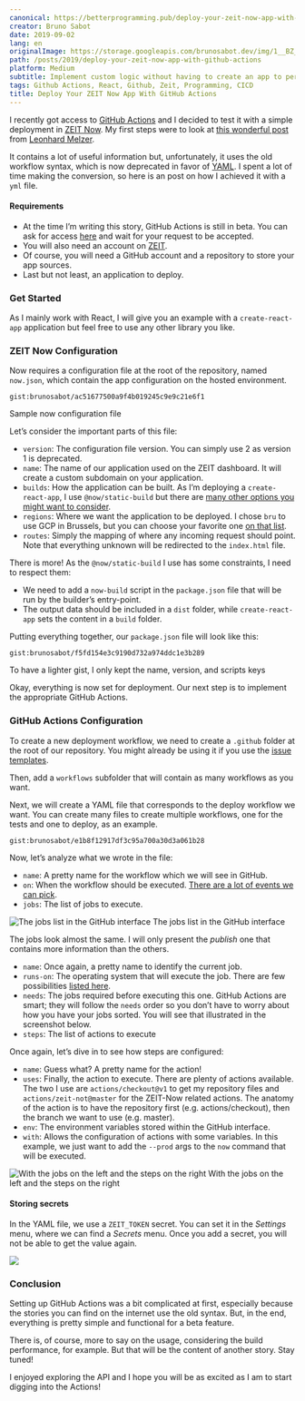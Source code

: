```yaml
---
canonical: https://betterprogramming.pub/deploy-your-zeit-now-app-with-github-actions-ca3977806b40
creator: Bruno Sabot
date: 2019-09-02
lang: en
originalImage: https://storage.googleapis.com/brunosabot.dev/img/1__BZ__jv__xjX__FfJR5fQH__6UQ.png
path: /posts/2019/deploy-your-zeit-now-app-with-github-actions
platform: Medium
subtitle: Implement custom logic without having to create an app to perform a task
tags: Github Actions, React, Github, Zeit, Programming, CICD
title: Deploy Your ZEIT Now App With GitHub Actions
---
```


I recently got access to [GitHub Actions](https://github.com/features/actions) and I decided to test it with a simple deployment in [ZEIT Now](https://zeit.co/home). My first steps were to look at [this wonderful post](https://medium.com/peerigon/how-to-continuously-deploy-a-cra-using-github-actions-and-zeit-f7bbd3b60da3) from [Leonhard Melzer](https://medium.com/@leomelzer).

It contains a lot of useful information but, unfortunately, it uses the old workflow syntax, which is now deprecated in favor of [YAML](https://yaml.org/). I spent a lot of time making the conversion, so here is an post on how I achieved it with a `yml` file.

#### Requirements

- At the time I’m writing this story, GitHub Actions is still in beta. You can ask for access [here](https://github.com/features/actions) and wait for your request to be accepted.
- You will also need an account on [ZEIT](https://zeit.co/home).
- Of course, you will need a GitHub account and a repository to store your app sources.
- Last but not least, an application to deploy.

### Get Started

As I mainly work with React, I will give you an example with a `create-react-app` application but feel free to use any other library you like.

### ZEIT Now Configuration

Now requires a configuration file at the root of the repository, named `now.json`, which contain the app configuration on the hosted environment.

`gist:brunosabot/ac51677500a9f4b019245c9e9c21e6f1`

<figcaption>Sample now configuration file</figcaption>

Let’s consider the important parts of this file:

- `version`: The configuration file version. You can simply use 2 as version 1 is deprecated.
- `name`: The name of our application used on the ZEIT dashboard. It will create a custom subdomain on your application.
- `builds`: How the application can be built. As I’m deploying a `create-react-app`, I use `@now/static-build` but there are [many other options you might want to consider](https://zeit.co/docs/v2/advanced/builders).
- `regions`: Where we want the application to be deployed. I chose `bru` to use GCP in Brussels, but you can choose your favorite one [on that list](https://zeit.co/docs/v2/network/regions-and-providers).
- `routes`: Simply the mapping of where any incoming request should point. Note that everything unknown will be redirected to the `index.html` file.

There is more! As the `@now/static-build` I use has some constraints, I need to respect them:

- We need to add a `now-build` script in the `package.json` file that will be run by the builder’s entry-point.
- The output data should be included in a `dist` folder, while `create-react-app` sets the content in a `build` folder.

Putting everything together, our `package.json` file will look like this:

`gist:brunosabot/f5fd154e3c9190d732a974ddc1e3b289`

<figcaption>To have a lighter gist, I only kept the name, version, and scripts keys</figcaption>

Okay, everything is now set for deployment. Our next step is to implement the appropriate GitHub Actions.

### GitHub Actions Configuration

To create a new deployment workflow, we need to create a `.github` folder at the root of our repository. You might already be using it if you use the [issue templates](https://help.github.com/en/articles/creating-issue-templates-for-your-repository).

Then, add a `workflows` subfolder that will contain as many workflows as you want.

Next, we will create a YAML file that corresponds to the deploy workflow we want. You can create many files to create multiple workflows, one for the tests and one to deploy, as an example.

`gist:brunosabot/e1b8f12917df3c95a700a30d3a061b28`

Now, let’s analyze what we wrote in the file:

- `name`: A pretty name for the workflow which we will see in GitHub.
- `on`: When the workflow should be executed. [There are a lot of events we can pick](https://help.github.com/en/articles/events-that-trigger-workflows).
- `jobs`: The list of jobs to execute.

![The jobs list in the GitHub interface](https://storage.googleapis.com/brunosabot.dev/img/1__AQRdaWkdiS5gB4uakwD6fg.png)
The jobs list in the GitHub interface

The jobs look almost the same. I will only present the _publish_ one that contains more information than the others.

- `name`: Once again, a pretty name to identify the current job.
- `runs-on`: The operating system that will execute the job. There are few possibilities [listed here](https://help.github.com/en/articles/workflow-syntax-for-github-actions#jobsjob_idruns-on).
- `needs`: The jobs required before executing this one. GitHub Actions are smart; they will follow the `needs` order so you don’t have to worry about how you have your jobs sorted. You will see that illustrated in the screenshot below.
- `steps`: The list of actions to execute

Once again, let’s dive in to see how steps are configured:

- `name`: Guess what? A pretty name for the action!
- `uses`: Finally, the action to execute. There are plenty of actions available. The two I use are `actions/checkout@v1` to get my repository files and `actions/zeit-not@master` for the ZEIT-Now related actions. The anatomy of the action is to have the repository first (e.g. actions/checkout), then the branch we want to use (e.g. master).
- `env`: The environment variables stored within the GitHub interface.
- `with`: Allows the configuration of actions with some variables. In this example, we just want to add the `--prod` args to the `now` command that will be executed.

![With the jobs on the left and the steps on the right](https://storage.googleapis.com/brunosabot.dev/img/1__Tb____ZlqkA42Z6dtscs1cew.png)
With the jobs on the left and the steps on the right

#### Storing secrets

In the YAML file, we use a `ZEIT_TOKEN` secret. You can set it in the _Settings_ menu, where we can find a _Secrets_ menu. Once you add a secret, you will not be able to get the value again.

![](https://storage.googleapis.com/brunosabot.dev/img/1__Ix__D9z26HYO0D8Qtt3V99g.png)

### Conclusion

Setting up GitHub Actions was a bit complicated at first, especially because the stories you can find on the internet use the old syntax. But, in the end, everything is pretty simple and functional for a beta feature.

There is, of course, more to say on the usage, considering the build performance, for example. But that will be the content of another story. Stay tuned!

I enjoyed exploring the API and I hope you will be as excited as I am to start digging into the Actions!
